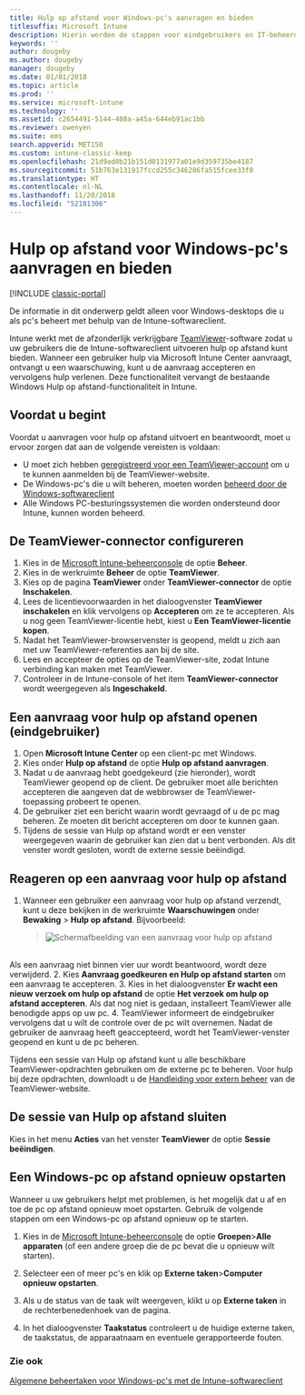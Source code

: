 ```yaml
---
title: Hulp op afstand voor Windows-pc's aanvragen en bieden
titlesuffix: Microsoft Intune
description: Hierin worden de stappen voor eindgebruikers en IT-beheerders beschreven om hulp op afstand te kunnen bieden voor Windows-desktops die worden beheerd als pc's en stappen om een pc op afstand te starten.
keywords: ''
author: dougeby
ms.author: dougeby
manager: dougeby
ms.date: 01/01/2018
ms.topic: article
ms.prod: ''
ms.service: microsoft-intune
ms.technology: ''
ms.assetid: c2654491-5144-408a-a45a-644eb91ac1bb
ms.reviewer: owenyen
ms.suite: ems
search.appverid: MET150
ms.custom: intune-classic-keep
ms.openlocfilehash: 21d9ad0b21b151d0131977a01e9d359735be4187
ms.sourcegitcommit: 51b763e131917fccd255c346286fa515fcee33f0
ms.translationtype: HT
ms.contentlocale: nl-NL
ms.lasthandoff: 11/20/2018
ms.locfileid: "52181306"
---
```

# <a name="request-and-provide-remote-assistance-for-windows-pcs"></a>Hulp op afstand voor Windows-pc's aanvragen en bieden

[!INCLUDE [classic-portal](includes/classic-portal.md)]

De informatie in dit onderwerp geldt alleen voor Windows-desktops die u als pc's beheert met behulp van de Intune-softwareclient.

Intune werkt met de afzonderlijk verkrijgbare [TeamViewer](https://www.teamviewer.com)-software zodat u uw gebruikers die de Intune-softwareclient uitvoeren hulp op afstand kunt bieden. Wanneer een gebruiker hulp via Microsoft Intune Center aanvraagt, ontvangt u een waarschuwing, kunt u de aanvraag accepteren en vervolgens hulp verlenen. Deze functionaliteit vervangt de bestaande Windows Hulp op afstand-functionaliteit in Intune.


## <a name="before-you-start"></a>Voordat u begint

Voordat u aanvragen voor hulp op afstand uitvoert en beantwoordt, moet u ervoor zorgen dat aan de volgende vereisten is voldaan:

- U moet zich hebben [geregistreerd voor een TeamViewer-account](https://login.teamviewer.com/LogOn#register) om u te kunnen aanmelden bij de TeamViewer-website.
- De Windows-pc's die u wilt beheren, moeten worden [beheerd door de Windows-softwareclient](manage-windows-pcs-with-microsoft-intune.md)
- Alle Windows PC-besturingssystemen die worden ondersteund door Intune, kunnen worden beheerd.

## <a name="configure-the-teamviewer-connector"></a>De TeamViewer-connector configureren

1. Kies in de [Microsoft Intune-beheerconsole](https://manage.microsoft.com) de optie **Beheer**.
2. Kies in de werkruimte **Beheer** de optie **TeamViewer**.
3. Kies op de pagina **TeamViewer** onder **TeamViewer-connector** de optie **Inschakelen**.
4. Lees de licentievoorwaarden in het dialoogvenster **TeamViewer inschakelen** en klik vervolgens op **Accepteren** om ze te accepteren. Als u nog geen TeamViewer-licentie hebt, kiest u **Een TeamViewer-licentie kopen**.
5. Nadat het TeamViewer-browservenster is geopend, meldt u zich aan met uw TeamViewer-referenties aan bij de site.
6. Lees en accepteer de opties op de TeamViewer-site, zodat Intune verbinding kan maken met TeamViewer.
7. Controleer in de Intune-console of het item **TeamViewer-connector** wordt weergegeven als **Ingeschakeld**.


## <a name="open-a-remote-assistance-request-end-user"></a>Een aanvraag voor hulp op afstand openen (eindgebruiker)

1. Open **Microsoft Intune Center** op een client-pc met Windows.
2. Kies onder **Hulp op afstand** de optie **Hulp op afstand aanvragen**.
3. Nadat u de aanvraag hebt goedgekeurd (zie hieronder), wordt TeamViewer geopend op de client. De gebruiker moet alle berichten accepteren die aangeven dat de webbrowser de TeamViewer-toepassing probeert te openen.
4. De gebruiker ziet een bericht waarin wordt gevraagd of u de pc mag beheren. Ze moeten dit bericht accepteren om door te kunnen gaan.
5. Tijdens de sessie van Hulp op afstand wordt er een venster weergegeven waarin de gebruiker kan zien dat u bent verbonden. Als dit venster wordt gesloten, wordt de externe sessie beëindigd.

## <a name="respond-to-a-remote-assistance-request"></a>Reageren op een aanvraag voor hulp op afstand

1. Wanneer een gebruiker een aanvraag voor hulp op afstand verzendt, kunt u deze bekijken in de werkruimte **Waarschuwingen** onder **Bewaking** > **Hulp op afstand**. Bijvoorbeeld:
   > ![Schermafbeelding van een aanvraag voor hulp op afstand](/intune/media/team-viewer.png)

<br>Als een aanvraag niet binnen vier uur wordt beantwoord, wordt deze verwijderd.
2. Kies **Aanvraag goedkeuren en Hulp op afstand starten** om een aanvraag te accepteren.
3. Kies in het dialoogvenster **Er wacht een nieuw verzoek om hulp op afstand** de optie **Het verzoek om hulp op afstand accepteren**. Als dat nog niet is gedaan, installeert TeamViewer alle benodigde apps op uw pc.
4. TeamViewer informeert de eindgebruiker vervolgens dat u wilt de controle over de pc wilt overnemen. Nadat de gebruiker de aanvraag heeft geaccepteerd, wordt het TeamViewer-venster geopend en kunt u de pc beheren.

Tijdens een sessie van Hulp op afstand kunt u alle beschikbare TeamViewer-opdrachten gebruiken om de externe pc te beheren. Voor hulp bij deze opdrachten, downloadt u de [Handleiding voor extern beheer](http://www.teamviewer.com/en/support/documents/) van de TeamViewer-website.

## <a name="close-the-remote-assistance-session"></a>De sessie van Hulp op afstand sluiten

Kies in het menu **Acties** van het venster **TeamViewer** de optie **Sessie beëindigen**.

## <a name="remotely-restart-a-windows-pc"></a>Een Windows-pc op afstand opnieuw opstarten
Wanneer u uw gebruikers helpt met problemen, is het mogelijk dat u af en toe de pc op afstand opnieuw moet opstarten. Gebruik de volgende stappen om een Windows-pc op afstand opnieuw op te starten.

1.  Kies in de [Microsoft Intune-beheerconsole](https://manage.microsoft.com/) de optie **Groepen**&gt;**Alle apparaten** (of een andere groep die de pc bevat die u opnieuw wilt starten).

2.  Selecteer een of meer pc's en klik op **Externe taken**&gt;**Computer opnieuw opstarten**.

3.  Als u de status van de taak wilt weergeven, klikt u op **Externe taken** in de rechterbenedenhoek van de pagina.

4.  In het dialoogvenster **Taakstatus** controleert u de huidige externe taken, de taakstatus, de apparaatnaam en eventuele gerapporteerde fouten.

### <a name="see-also"></a>Zie ook

[Algemene beheertaken voor Windows-pc's met de Intune-softwareclient](common-windows-pc-management-tasks-with-the-microsoft-intune-computer-client.md)